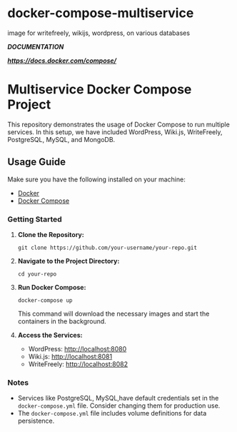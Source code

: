 # docker-compose-multiservice

image for writefreely, wikijs, wordpress, on various databases

***DOCUMENTATION***

***https://docs.docker.com/compose/***


# Multiservice Docker Compose Project

This repository demonstrates the usage of Docker Compose to run multiple services. In this setup, we have included WordPress, Wiki.js, WriteFreely, PostgreSQL, MySQL, and MongoDB.

## Usage Guide

Make sure you have the following installed on your machine:

- [Docker](https://docs.docker.com/get-docker/)
- [Docker Compose](https://docs.docker.com/compose/install/)

### Getting Started

1. **Clone the Repository:**

    ```
    git clone https://github.com/your-username/your-repo.git
    ```

2. **Navigate to the Project Directory:**

    ```
    cd your-repo
    ```

3. **Run Docker Compose:**

    ```
    docker-compose up
    ```

   This command will download the necessary images and start the containers in the background.

4. **Access the Services:**

   - WordPress: [http://localhost:8080](http://localhost:8080)
   - Wiki.js: [http://localhost:8081](http://localhost:8081)
   - WriteFreely: [http://localhost:8082](http://localhost:8082)

### Notes

- Services like PostgreSQL, MySQL,have default credentials set in the `docker-compose.yml` file. Consider changing them for production use.
- The `docker-compose.yml` file includes volume definitions for data persistence.




